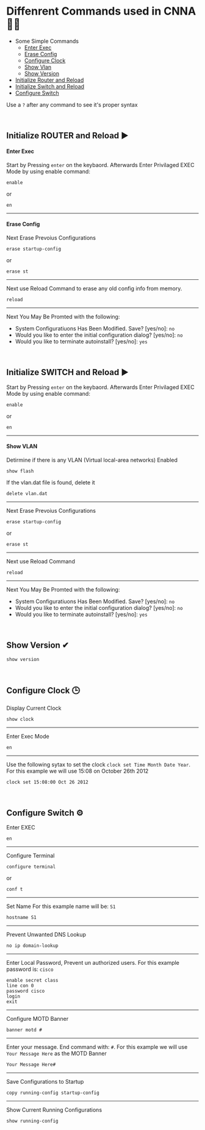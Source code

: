 # Diffenrent Commands used in CNNA 👩‍💻
* Some Simple Commands
    * [Enter Exec](#enter-exec)
    * [Erase Config](#erase-config)
    * [Configure Clock](#configure-clock-)
    * [Show Vlan](#erase-config)
    * [Show Version](#show-version-)
* [Initialize Router and Reload](#initialize-router-and-reload-)
* [Initialize Switch and Reload](#initialize-switch-and-reload-)
* [Configure Switch](#configure-switch-)


Use a `?` after any command to see it's proper syntax

</br>


## Initialize ROUTER and Reload ▶
#### Enter Exec
Start by Pressing `enter` on the keybaord. Afterwards Enter Privilaged EXEC Mode by using enable command:
```console
enable
```
or
```console
en
```
<hr/>

#### Erase Config
Next Erase Prevoius Configurations
```console
erase startup-config
```
or
```console
erase st
```
<hr/>

Next use Reload Command to erase any old config info from memory.
```console
reload

```
<hr/>

Next You May Be Promted with the following:

* System Configuratiuons Has Been Modified. Save? [yes/no]: `no`
* Would you like to enter the initial configuration dialog? [yes/no]: `no`
* Would you like to terminate autoinstall? [yes/no]: `yes`

</br>

## Initialize SWITCH and Reload ▶
Start by Pressing `enter` on the keybaord. Afterwards Enter Privilaged EXEC Mode by using enable command:
```console
enable
```
or
```console
en
```
<hr/>

#### Show VLAN
Detirmine if there is any VLAN (Virtual local-area networks) Enabled

```console
show flash
```

If the vlan.dat file is found, delete it

```console
delete vlan.dat
```

<hr/>


Next Erase Prevoius Configurations

```console
erase startup-config
```
or
```console
erase st
```
<hr/>

Next use Reload Command
```console
reload

```
<hr/>

Next You May Be Promted with the following:

* System Configuratiuons Has Been Modified. Save? [yes/no]: `no`
* Would you like to enter the initial configuration dialog? [yes/no]: `no`
* Would you like to terminate autoinstall? [yes/no]: `yes`

</br>

## Show Version ✔
```console
show version
```

</br>

## Configure Clock 🕒
Display Current Clock
```console
show clock
```

<hr/>

Enter Exec Mode
```console
en
```

<hr/>

Use the following sytax to set the clock `clock set Time Month Date Year`. For this example we will use 15:08 on October 26th 2012
```console
clock set 15:08:00 Oct 26 2012
```
</br>

## Configure Switch ⚙
Enter EXEC
```console
en
```

<hr/>

Configure Terminal
```console
configure terminal
```
or
```console
conf t
```

<hr/>

Set Name For this example name will be: `S1`
```console
hostname S1
```

<hr/>

Prevent Unwanted DNS Lookup
```console
no ip domain-lookup
```

<hr/>

Enter Local Password, Prevent un authorized users. For this example password is: `cisco`
```console
enable secret class
line con 0
password cisco
login
exit
```

<hr/>

Configure MOTD Banner
```console
banner motd #
```

<hr/>

Enter your message. End command with: `#`. For this example we will use `Your Message Here` as the MOTD Banner
```console
Your Message Here#
```

<hr/>

Save Configurations to Startup
```console
copy running-config startup-config
```

<hr/>

Show Current Running Configurations
```console
show running-config
```


